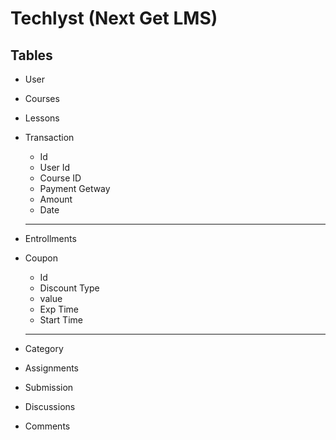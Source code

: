 # Techlyst (Next Get LMS)

## Tables

- User
- Courses
- Lessons
- Transaction
  - Id
  - User Id
  - Course ID
  - Payment Getway
  - Amount
  - Date
  ***
- Entrollments
- Coupon
  - Id
  - Discount Type
  - value
  - Exp Time
  - Start Time
  ***
- Category
- Assignments

- Submission
- Discussions
- Comments
